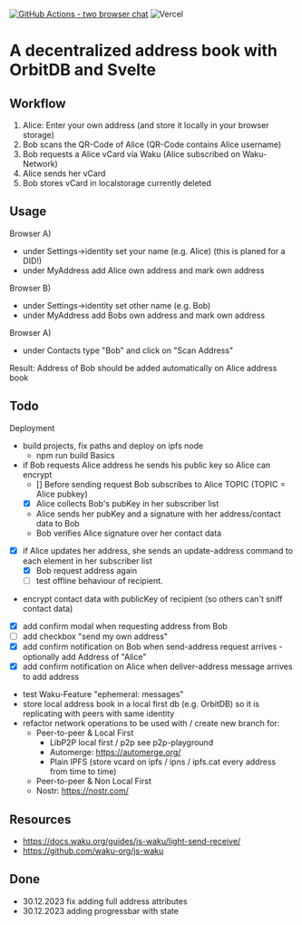 [![GitHub Actions - two browser chat](https://github.com/silkroadnomad/decentralized-address-book/actions/workflows/main.yml/badge.svg)](https://github.com/silkroadnomad/decentralized-address-book/actions/workflows/main.yml)
![Vercel](https://therealsujitk-vercel-badge.vercel.app/?app=decentralized-address-book)

# A decentralized address book with OrbitDB and Svelte

## Workflow
1. Alice: Enter your own address  (and store it locally in your browser storage)
2. Bob scans the QR-Code of Alice (QR-Code contains Alice username)
3. Bob requests a Alice vCard via Waku (Alice subscribed on Waku-Network)
4. Alice sends her vCard
5. Bob stores vCard in localstorage currently deleted

## Usage
Browser A)
- under Settings->identity set your name (e.g. Alice) (this is planed for a DID!)
- under MyAddress add Alice own address and mark own address

Browser B)
- under Settings->identity set other name (e.g. Bob)
- under MyAddress add Bobs own address and mark own address 

Browser A)
- under Contacts type "Bob" and click on "Scan Address"

Result: Address of Bob should be added automatically on Alice address book

## Todo
Deployment 
- build projects, fix paths and deploy on ipfs node
  - npm run build
Basics
- if Bob requests Alice address he sends his public key so Alice can encrypt
  - [] Before sending request Bob subscribes to Alice TOPIC (TOPIC = Alice pubkey)
  - [x] Alice collects Bob's pubKey in her subscriber list
  - Alice sends her pubKey and a signature with her address/contact data to Bob
  - Bob verifies Alice signature over her contact data
- [x] if Alice updates her address, she sends an update-address command to each element in her subscriber list 
  - [x] Bob request address again
  - [ ] test offline behaviour of recipient.
- encrypt contact data with publicKey of recipient (so others can't sniff contact data)
- [x] add confirm modal when requesting address from Bob 
- [ ] add checkbox "send my own address"
- [x] add confirm notification on Bob when send-address request arrives - optionally add Address of "Alice"
- [x] add confirm notification on Alice when deliver-address message arrives to add address

- test Waku-Feature "ephemeral: messages"
- store local address book in a local first db (e.g. OrbitDB) so it is replicating with peers with same identity
- refactor network operations to be used with / create new branch for:
  - Peer-to-peer & Local First
    - LibP2P local first / p2p see p2p-playground
    - Automerge: https://automerge.org/
    - Plain IPFS (store vcard on ipfs / ipns / ipfs.cat every address from time to time)
  - Peer-to-peer & Non Local First 
  - Nostr: https://nostr.com/

## Resources
- https://docs.waku.org/guides/js-waku/light-send-receive/
- https://github.com/waku-org/js-waku

## Done
- 30.12.2023 fix adding full address attributes
- 30.12.2023 adding progressbar with state 
